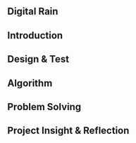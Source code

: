 ## Digital Rain

## Introduction

## Design & Test

## Algorithm

## Problem Solving

## Project Insight & Reflection

